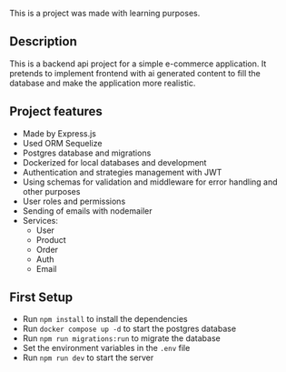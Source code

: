 This is a project was made with learning purposes.

## Description
This is a backend api project for a simple e-commerce application. It pretends to implement frontend with ai generated content to fill the database and make the application more realistic.

## Project features

- Made by Express.js
- Used ORM Sequelize
- Postgres database and migrations
- Dockerized for local databases and development
- Authentication and strategies management with JWT
- Using schemas for validation and middleware for error handling and other purposes
- User roles and permissions
- Sending of emails with nodemailer
- Services:
  - User
  - Product
  - Order
  - Auth
  - Email

## First Setup
* Run `npm install` to install the dependencies
* Run `docker compose up -d` to start the postgres database
* Run `npm run migrations:run` to migrate the database
* Set the environment variables in the `.env` file
* Run `npm run dev` to start the server
